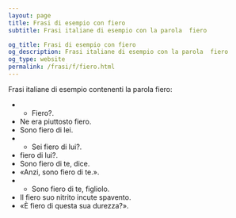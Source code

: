 ```yaml
---
layout: page
title: Frasi di esempio con fiero 
subtitle: Frasi italiane di esempio con la parola  fiero

og_title: Frasi di esempio con fiero 
og_description: Frasi italiane di esempio con la parola  fiero
og_type: website
permalink: /frasi/f/fiero.html
---
```


Frasi italiane di esempio contenenti la parola fiero:


- - Fiero?.
- Ne era piuttosto fiero.
- Sono fiero di lei.
- - Sei fiero di lui?.
- fiero di lui?.
- Sono fiero di te, dice.
- «Anzi, sono fiero di te.».
- - Sono fiero di te, figliolo.
- Il fiero suo nitrito incute spavento.
- «È fiero di questa sua durezza?».
